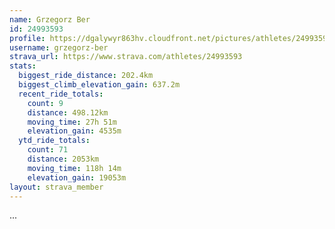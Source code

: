```yaml
---
name: Grzegorz Ber
id: 24993593
profile: https://dgalywyr863hv.cloudfront.net/pictures/athletes/24993593/7453165/11/large.jpg
username: grzegorz-ber
strava_url: https://www.strava.com/athletes/24993593
stats:
  biggest_ride_distance: 202.4km
  biggest_climb_elevation_gain: 637.2m
  recent_ride_totals:
    count: 9
    distance: 498.12km
    moving_time: 27h 51m
    elevation_gain: 4535m
  ytd_ride_totals:
    count: 71
    distance: 2053km
    moving_time: 118h 14m
    elevation_gain: 19053m
layout: strava_member
--- 
```

...
